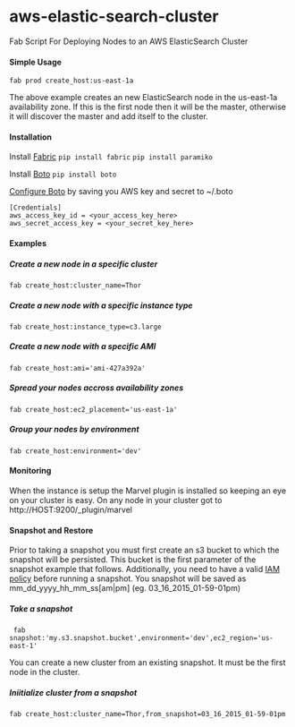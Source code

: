 # aws-elastic-search-cluster
Fab Script For Deploying Nodes to an AWS ElasticSearch Cluster

#### Simple Usage
```fab prod create_host:us-east-1a```

The above example creates an new ElasticSearch node in the us-east-1a availability zone. If this is the first node then it will be the master, otherwise it will discover the master and add itself to the cluster.

#### Installation
Install [Fabric](http://www.fabfile.org/installing.html)
```pip install fabric```
```pip install paramiko```

Install [Boto](https://github.com/boto/boto#installation)
```pip install boto```

[Configure Boto](http://docs.pythonboto.org/en/latest/boto_config_tut.html) by saving you AWS key and secret to ~/.boto
```
[Credentials]
aws_access_key_id = <your_access_key_here>
aws_secret_access_key = <your_secret_key_here>
```

#### Examples
##### Create a new node in a specific cluster
```fab create_host:cluster_name=Thor```
##### Create a new node with a specific instance type
```fab create_host:instance_type=c3.large```
##### Create a new node with a specific AMI
```fab create_host:ami='ami-427a392a'```
##### Spread your nodes accross availability zones
```fab create_host:ec2_placement='us-east-1a'```
##### Group your nodes by environment
```fab create_host:environment='dev'```

#### Monitoring
When the instance is setup the Marvel plugin is installed so keeping an eye on your cluster is easy. On any node in your cluster got to http://HOST:9200/_plugin/marvel

#### Snapshot and Restore
Prior to taking a snapshot you must first create an s3 bucket to which the snapshot will be persisted. This bucket is the first parameter of the snapshot example that follows. Additionally, you need to have a valid [IAM policy](https://github.com/elastic/elasticsearch-cloud-aws#recommended-s3-permissions) before running a snapshot. You snapshot will be saved as mm_dd_yyyy_hh_mm_ss\[am|pm\] (eg. 03_16_2015_01-59-01pm)
##### Take a snapshot 
``` fab snapshot:'my.s3.snapshot.bucket',environment='dev',ec2_region='us-east-1'```

You can create a new cluster from an existing snapshot. It must be the first node in the cluster.
##### Iniitialize cluster from a snapshot
```fab create_host:cluster_name=Thor,from_snapshot=03_16_2015_01-59-01pm```
